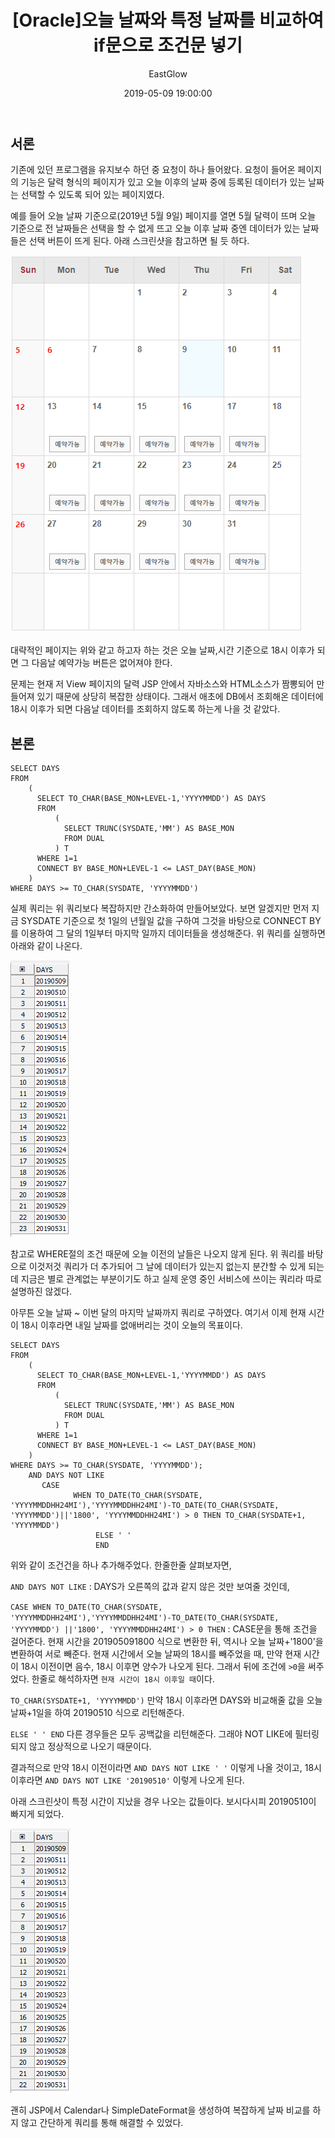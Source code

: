 ﻿---
layout: post
title:  "[Oracle]오늘 날짜와 특정 날짜를 비교하여 if문으로 조건문 넣기"
date:   2019-05-09 19:00:00
author: EastGlow
categories: Data-base
---
## 서론

기존에 있던 프로그램을 유지보수 하던 중 요청이 하나 들어왔다. 요청이 들어온 페이지의 기능은 달력 형식의 페이지가 있고 오늘 이후의 날짜 중에 등록된 데이터가 있는 날짜는 선택할 수 있도록 되어 있는 페이지였다.

예를 들어 오늘 날짜 기준으로(2019년 5월 9일) 페이지를 열면 5월 달력이 뜨며 오늘 기준으로 전 날짜들은 선택을 할 수 없게 뜨고 오늘 이후 날짜 중엔 데이터가 있는 날짜들은 선택 버튼이 뜨게 된다. 아래 스크린샷을 참고하면 될 듯 하다.

![](/assets/post/20190509_1.PNG)

대략적인 페이지는 위와 같고 하고자 하는 것은 오늘 날짜,시간 기준으로 18시 이후가 되면 그 다음날 예약가능 버튼은 없어져야 한다.

문제는 현재 저 View 페이지의 달력 JSP 안에서 자바소스와 HTML소스가 짬뽕되어 만들어져 있기 때문에 상당히 복잡한 상태이다. 그래서 애초에 DB에서 조회해온 데이터에 18시 이후가 되면 다음날 데이터를 조회하지 않도록 하는게 나을 것 같았다.

## 본론

```
SELECT DAYS
FROM
	(
      SELECT TO_CHAR(BASE_MON+LEVEL-1,'YYYYMMDD') AS DAYS
      FROM 
          ( 
            SELECT TRUNC(SYSDATE,'MM') AS BASE_MON
            FROM DUAL 
          ) T 
      WHERE 1=1 
      CONNECT BY BASE_MON+LEVEL-1 <= LAST_DAY(BASE_MON)
    )
WHERE DAYS >= TO_CHAR(SYSDATE, 'YYYYMMDD')
```

실제 쿼리는 위 쿼리보다 복잡하지만 간소화하여 만들어보았다. 보면 알겠지만 먼저 지금 SYSDATE 기준으로 첫 1일의 년월일 값을 구하여 그것을 바탕으로 CONNECT BY를 이용하여 그 달의 1일부터 마지막 일까지 데이터들을 생성해준다. 위 쿼리를 실행하면 아래와 같이 나온다.

![](/assets/post/20190509_2.PNG)

참고로 WHERE절의 조건 때문에 오늘 이전의 날들은 나오지 않게 된다. 위 쿼리를 바탕으로 이것저것 쿼리가 더 추가되어 그 날에 데이터가 있는지 없는지 분간할 수 있게 되는데 지금은 별로 관계없는 부분이기도 하고 실제 운영 중인 서비스에 쓰이는 쿼리라 따로 설명하진 않겠다.

아무튼 오늘 날짜 ~ 이번 달의 마지막 날짜까지 쿼리로 구하였다. 여기서 이제 현재 시간이 18시 이후라면 내일 날짜를 없애버리는 것이 오늘의 목표이다.

```
SELECT DAYS
FROM
    (
      SELECT TO_CHAR(BASE_MON+LEVEL-1,'YYYYMMDD') AS DAYS
      FROM 
          ( 
            SELECT TRUNC(SYSDATE,'MM') AS BASE_MON
            FROM DUAL 
          ) T 
      WHERE 1=1 
      CONNECT BY BASE_MON+LEVEL-1 <= LAST_DAY(BASE_MON)
    )
WHERE DAYS >= TO_CHAR(SYSDATE, 'YYYYMMDD');
    AND DAYS NOT LIKE 
       CASE 
              WHEN TO_DATE(TO_CHAR(SYSDATE, 'YYYYMMDDHH24MI'),'YYYYMMDDHH24MI')-TO_DATE(TO_CHAR(SYSDATE, 'YYYYMMDD')||'1800', 'YYYYMMDDHH24MI') > 0 THEN TO_CHAR(SYSDATE+1, 'YYYYMMDD') 
                   ELSE ' ' 
                   END
```

위와 같이 조건건을 하나 추가해주었다. 한줄한줄 살펴보자면,

`AND DAYS NOT LIKE` : DAYS가 오른쪽의 값과 같지 않은 것만 보여줄 것인데,

`CASE WHEN TO_DATE(TO_CHAR(SYSDATE, 'YYYYMMDDHH24MI'),'YYYYMMDDHH24MI')-TO_DATE(TO_CHAR(SYSDATE, 'YYYYMMDD') ||'1800', 'YYYYMMDDHH24MI') > 0 THEN` : CASE문을 통해 조건을 걸어준다. 현재 시간을 201905091800 식으로 변환한 뒤, 역시나 오늘 날짜+'1800'을 변환하여 서로 빼준다. 현재 시간에서 오늘 날짜의 18시를 빼주었을 때, 만약 현재 시간이 18시 이전이면 음수, 18시 이후면 양수가 나오게 된다. 그래서 뒤에 조건에 `>0`을 써주었다. 한줄로 해석하자면 `현재 시간이 18시 이후일 때`이다.

`TO_CHAR(SYSDATE+1, 'YYYYMMDD')` 만약 18시 이후라면 DAYS와 비교해줄 값을 오늘 날짜+1일을 하여 20190510 식으로 리턴해준다.

`ELSE ' ' END` 다른 경우들은 모두 공백값을 리턴해준다. 그래야 NOT LIKE에 필터링 되지 않고 정상적으로 나오기 때문이다.

결과적으로 만약 18시 이전이라면 `AND DAYS NOT LIKE ' '` 이렇게 나올 것이고, 18시 이후라면 `AND DAYS NOT LIKE '20190510'` 이렇게 나오게 된다.

아래 스크린샷이 특정 시간이 지났을 경우 나오는 값들이다. 보시다시피 20190510이 빠지게 되었다.

![](/assets/post/20190509_3.PNG)

괜히 JSP에서 Calendar나 SimpleDateFormat을 생성하여 복잡하게 날짜 비교를 하지 않고 간단하게 쿼리를 통해 해결할 수 있었다.

